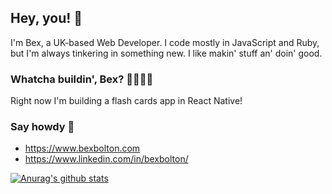 ## Hey, you! 🦊

I'm Bex, a UK-based Web Developer. I code mostly in JavaScript and Ruby, but I'm always tinkering in something new. I like makin' stuff an' doin' good.

### Whatcha buildin', Bex? 🔨👷🏻‍♀️

Right now I'm building a flash cards app in React Native!

### Say howdy 🤠
- https://www.bexbolton.com [](https://www.bexbolton.com)
- https://www.linkedin.com/in/bexbolton/ [](https://www.linkedin.com/in/bexbolton/)


[![Anurag's github stats](https://github-readme-stats.vercel.app/api?username=BexB1&count_private=true&show_icons=true&theme=tokyonight)](https://github.com/anuraghazra/github-readme-stats)

<!--
**BexB1/BexB1** is a ✨ _special_ ✨ repository because its `README.md` (this file) appears on your GitHub profile.

Here are some ideas to get you started:

- 🔭 I’m currently working on ...
- 🌱 I’m currently learning ...
- 👯 I’m looking to collaborate on ...
- 🤔 I’m looking for help with ...
- 💬 Ask me about ...
- 📫 How to reach me: ...
- 😄 Pronouns: ...
- ⚡ Fun fact: ...
-->
